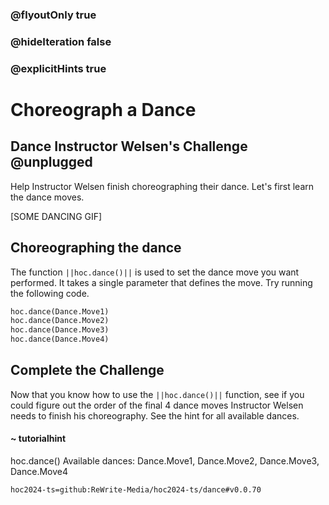 ### @flyoutOnly true
### @hideIteration false
### @explicitHints true

# Choreograph a Dance

## Dance Instructor Welsen's Challenge @unplugged
Help Instructor Welsen finish choreographing their dance. Let's first learn the dance moves.

[SOME DANCING GIF]

## Choreographing the dance
The function ``||hoc.dance()||`` is used to set the dance move you want performed. It takes a single parameter that defines the move. Try running the following code. 

```python
hoc.dance(Dance.Move1)
hoc.dance(Dance.Move2)
hoc.dance(Dance.Move3)
hoc.dance(Dance.Move4)
```

## Complete the Challenge 
Now that you know how to use the ``||hoc.dance()||`` function, see if you could figure out the order of the final 4 dance moves Instructor Welsen needs to finish his choreography. See the hint for all available dances.

#### ~ tutorialhint
hoc.dance()
Available dances:
Dance.Move1, Dance.Move2, Dance.Move3, Dance.Move4




```package
hoc2024-ts=github:ReWrite-Media/hoc2024-ts/dance#v0.0.70
```